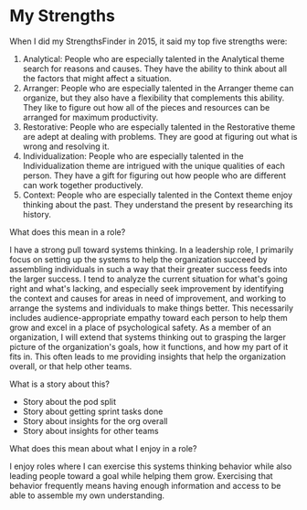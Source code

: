 # My Strengths

When I did my StrengthsFinder in 2015, it said my top five strengths were:

1. Analytical: People who are especially talented in the Analytical theme search for reasons and causes. They have the ability to think about all the factors that might affect a situation.
2. Arranger: People who are especially talented in the Arranger theme can organize, but they also have a flexibility that complements this ability. They like to figure out how all of the pieces and resources can be arranged for maximum productivity.
3. Restorative: People who are especially talented in the Restorative theme are adept at dealing with problems. They are good at figuring out what is wrong and resolving it.
4. Individualization: People who are especially talented in the Individualization theme are intrigued with the unique qualities of each person. They have a gift for figuring out how people who are different can work together productively.
5. Context: People who are especially talented in the Context theme enjoy thinking about the past. They understand the present by researching its history.

What does this mean in a role?

I have a strong pull toward systems thinking. In a leadership role, I primarily focus on setting up the systems to help the organization succeed by assembling individuals in such a way that their greater success feeds into the larger success. I tend to analyze the current situation for what's going right and what's lacking, and especially seek improvement by identifying the context and causes for areas in need of improvement, and working to arrange the systems and individuals to make things better. This necessarily includes audience-appropriate empathy toward each person to help them grow and excel in a place of psychological safety. As a member of an organization, I will extend that systems thinking out to grasping the larger picture of the organization's goals, how it functions, and how my part of it fits in. This often leads to me providing insights that help the organization overall, or that help other teams.

What is a story about this?

* Story about the pod split
* Story about getting sprint tasks done
* Story about insights for the org overall
* Story about insights for other teams

What does this mean about what I enjoy in a role?

I enjoy roles where I can exercise this systems thinking behavior while also leading people toward a goal while helping them grow. Exercising that behavior frequently means having enough information and access to be able to assemble my own understanding.
